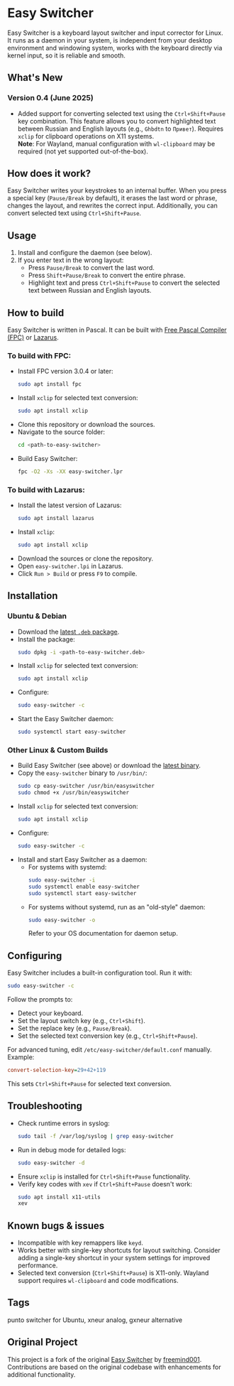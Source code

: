 # Easy Switcher
Easy Switcher is a keyboard layout switcher and input corrector for Linux.  
It runs as a daemon in your system, is independent from your desktop environment and windowing system, works with the keyboard directly via kernel input, so it is reliable and smooth.   

## What's New
### Version 0.4 (June 2025)
- Added support for converting selected text using the `Ctrl+Shift+Pause` key combination. This feature allows you to convert highlighted text between Russian and English layouts (e.g., `Ghbdtn` to `Привет`). Requires `xclip` for clipboard operations on X11 systems.  
  **Note**: For Wayland, manual configuration with `wl-clipboard` may be required (not yet supported out-of-the-box).

## How does it work?
Easy Switcher writes your keystrokes to an internal buffer. When you press a special key (`Pause/Break` by default), it erases the last word or phrase, changes the layout, and rewrites the correct input. Additionally, you can convert selected text using `Ctrl+Shift+Pause`.

## Usage
1. Install and configure the daemon (see below).
2. If you enter text in the wrong layout:
   - Press `Pause/Break` to convert the last word.
   - Press `Shift+Pause/Break` to convert the entire phrase.
   - Highlight text and press `Ctrl+Shift+Pause` to convert the selected text between Russian and English layouts.

## How to build
Easy Switcher is written in Pascal. It can be built with [Free Pascal Compiler (FPC)](https://www.freepascal.org/) or [Lazarus](https://www.lazarus-ide.org/).  

### To build with FPC:
- Install FPC version 3.0.4 or later:
  ```bash
  sudo apt install fpc
  ```
- Install `xclip` for selected text conversion:
  ```bash
  sudo apt install xclip
  ```
- Clone this repository or download the sources.
- Navigate to the source folder:
  ```bash
  cd <path-to-easy-switcher>
  ```
- Build Easy Switcher:
  ```bash
  fpc -O2 -Xs -XX easy-switcher.lpr
  ```

### To build with Lazarus:
- Install the latest version of Lazarus:
  ```bash
  sudo apt install lazarus
  ```
- Install `xclip`:
  ```bash
  sudo apt install xclip
  ```
- Download the sources or clone the repository.
- Open `easy-switcher.lpi` in Lazarus.
- Click `Run > Build` or press `F9` to compile.

## Installation
### Ubuntu & Debian
- Download the [latest `.deb` package](https://github.com/freemind001/easy-switcher/releases).
- Install the package:
  ```bash
  sudo dpkg -i <path-to-easy-switcher.deb>
  ```
- Install `xclip` for selected text conversion:
  ```bash
  sudo apt install xclip
  ```
- Configure:
  ```bash
  sudo easy-switcher -c
  ```
- Start the Easy Switcher daemon:
  ```bash
  sudo systemctl start easy-switcher
  ```

### Other Linux & Custom Builds
- Build Easy Switcher (see above) or download the [latest binary](https://github.com/freemind001/easy-switcher/releases).
- Copy the `easy-switcher` binary to `/usr/bin/`:
  ```bash
  sudo cp easy-switcher /usr/bin/easyswitcher
  sudo chmod +x /usr/bin/easyswitcher
  ```
- Install `xclip` for selected text conversion:
  ```bash
  sudo apt install xclip
  ```
- Configure:
  ```bash
  sudo easy-switcher -c
  ```
- Install and start Easy Switcher as a daemon:
  - For systems with systemd:
    ```bash
    sudo easy-switcher -i
    sudo systemctl enable easy-switcher
    sudo systemctl start easy-switcher
    ```
  - For systems without systemd, run as an "old-style" daemon:
    ```bash
    sudo easy-switcher -o
    ```
    Refer to your OS documentation for daemon setup.

## Configuring
Easy Switcher includes a built-in configuration tool. Run it with:
```bash
sudo easy-switcher -c
```
Follow the prompts to:
- Detect your keyboard.
- Set the layout switch key (e.g., `Ctrl+Shift`).
- Set the replace key (e.g., `Pause/Break`).
- Set the selected text conversion key (e.g., `Ctrl+Shift+Pause`).

For advanced tuning, edit `/etc/easy-switcher/default.conf` manually. Example:
```ini
convert-selection-key=29+42+119
```
This sets `Ctrl+Shift+Pause` for selected text conversion.

## Troubleshooting
- Check runtime errors in syslog:
  ```bash
  sudo tail -f /var/log/syslog | grep easy-switcher
  ```
- Run in debug mode for detailed logs:
  ```bash
  sudo easy-switcher -d
  ```
- Ensure `xclip` is installed for `Ctrl+Shift+Pause` functionality.
- Verify key codes with `xev` if `Ctrl+Shift+Pause` doesn't work:
  ```bash
  sudo apt install x11-utils
  xev
  ```

## Known bugs & issues
- Incompatible with key remappers like `keyd`.
- Works better with single-key shortcuts for layout switching. Consider adding a single-key shortcut in your system settings for improved performance.
- Selected text conversion (`Ctrl+Shift+Pause`) is X11-only. Wayland support requires `wl-clipboard` and code modifications.

## Tags
punto switcher for Ubuntu, xneur analog, gxneur alternative

## Original Project
This project is a fork of the original [Easy Switcher](https://github.com/freemind001/easy-switcher) by [freemind001](https://github.com/freemind001). Contributions are based on the original codebase with enhancements for additional functionality.